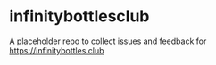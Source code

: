 # infinitybottlesclub
A placeholder repo to collect issues and feedback for https://infinitybottles.club
